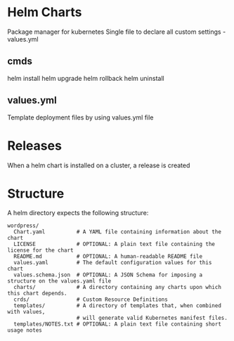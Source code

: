 # Helm Charts
Package manager for kubernetes
Single file to declare all custom settings - values.yml

## cmds 
helm install <release name> <helm chart name>
helm upgrade <release name>
helm rollback <release name>
helm uninstall <release name>

## values.yml
Template deployment files by using values.yml file


# Releases
When a helm chart is installed on a cluster, a release is created


# Structure
A helm directory expects the following structure:
```
wordpress/
  Chart.yaml          # A YAML file containing information about the chart
  LICENSE             # OPTIONAL: A plain text file containing the license for the chart
  README.md           # OPTIONAL: A human-readable README file
  values.yaml         # The default configuration values for this chart
  values.schema.json  # OPTIONAL: A JSON Schema for imposing a structure on the values.yaml file
  charts/             # A directory containing any charts upon which this chart depends.
  crds/               # Custom Resource Definitions
  templates/          # A directory of templates that, when combined with values,
                      # will generate valid Kubernetes manifest files.
  templates/NOTES.txt # OPTIONAL: A plain text file containing short usage notes
```